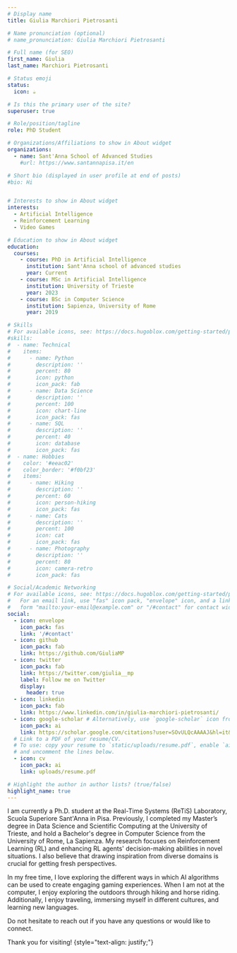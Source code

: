 ```yaml
---
# Display name
title: Giulia Marchiori Pietrosanti

# Name pronunciation (optional)
# name_pronunciation: Giulia Marchiori Pietrosanti

# Full name (for SEO)
first_name: Giulia
last_name: Marchiori Pietrosanti

# Status emoji
status:
  icon: ☕️

# Is this the primary user of the site?
superuser: true

# Role/position/tagline
role: PhD Student

# Organizations/Affiliations to show in About widget
organizations:
  - name: Sant'Anna School of Advanced Studies
    #url: https://www.santannapisa.it/en

# Short bio (displayed in user profile at end of posts)
#bio: Hi


# Interests to show in About widget
interests:
  - Artificial Intelligence
  - Reinforcement Learning
  - Video Games

# Education to show in About widget
education:
  courses:
    - course: PhD in Artificial Intelligence
      institution: Sant'Anna school of advanced studies
      year: Current
    - course: MSc in Artificial Intelligence
      institution: University of Trieste
      year: 2023
    - course: BSc in Computer Science
      institution: Sapienza, University of Rome
      year: 2019

# Skills
# For available icons, see: https://docs.hugoblox.com/getting-started/page-builder/#icons
#skills:
#  - name: Technical
#    items:
#      - name: Python
#        description: ''
#        percent: 80
#        icon: python
#        icon_pack: fab
#      - name: Data Science
#        description: ''
#        percent: 100
#        icon: chart-line
#        icon_pack: fas
#      - name: SQL
#        description: ''
#        percent: 40
#        icon: database
#        icon_pack: fas
#  - name: Hobbies
#    color: '#eeac02'
#    color_border: '#f0bf23'
#    items:
#      - name: Hiking
#        description: ''
#        percent: 60
#        icon: person-hiking
#        icon_pack: fas
#      - name: Cats
#        description: ''
#        percent: 100
#        icon: cat
#        icon_pack: fas
#      - name: Photography
#        description: ''
#        percent: 80
#        icon: camera-retro
#        icon_pack: fas

# Social/Academic Networking
# For available icons, see: https://docs.hugoblox.com/getting-started/page-builder/#icons
#   For an email link, use "fas" icon pack, "envelope" icon, and a link in the
#   form "mailto:your-email@example.com" or "/#contact" for contact widget.
social:
  - icon: envelope
    icon_pack: fas
    link: '/#contact'
  - icon: github
    icon_pack: fab
    link: https://github.com/GiuliaMP
  - icon: twitter
    icon_pack: fab
    link: https://twitter.com/giulia__mp
    label: Follow me on Twitter
    display:
      header: true
  - icon: linkedin
    icon_pack: fab
    link: https://www.linkedin.com/in/giulia-marchiori-pietrosanti/
  - icon: google-scholar # Alternatively, use `google-scholar` icon from `ai` icon pack. previous: graduation-cap from fas
    icon_pack: ai
    link: https://scholar.google.com/citations?user=SOvULQcAAAAJ&hl=it&oi=ao
  # Link to a PDF of your resume/CV.
  # To use: copy your resume to `static/uploads/resume.pdf`, enable `ai` icons in `params.yaml`,
  # and uncomment the lines below.
  - icon: cv
    icon_pack: ai
    link: uploads/resume.pdf

# Highlight the author in author lists? (true/false)
highlight_name: true
---
```


I am currently a Ph.D. student at the Real-Time Systems (ReTiS) Laboratory, Scuola Superiore Sant'Anna in Pisa. Previously, I completed my Master’s degree in Data Science and Scientific Computing at the University of Trieste, and hold a Bachelor's degree in Computer Science from the University of Rome, La Sapienza.
My research focuses on Reinforcement Learning (RL) and enhancing RL agents' decision-making abilities in novel situations. I also believe that drawing inspiration from diverse domains is crucial for getting fresh perspectives.

In my free time, I love exploring the different ways in which AI algorithms can be used to create engaging gaming experiences.
When I am not at the computer, I enjoy exploring the outdoors through hiking and horse riding. Additionally, I enjoy traveling, immersing myself in different cultures, and learning new languages.

Do not hesitate to reach out if you have any questions or would like to connect.

Thank you for visiting!
{style="text-align: justify;"}
